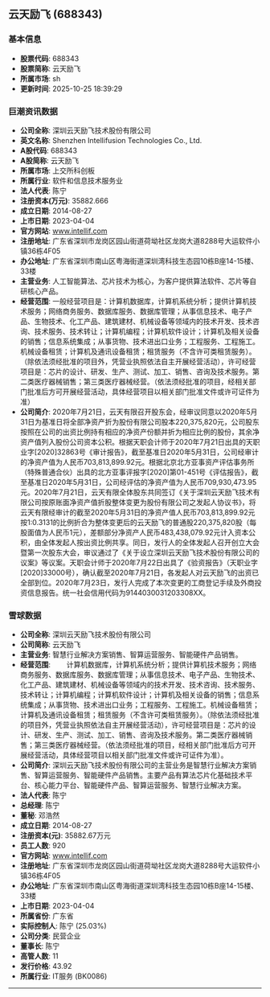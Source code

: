 ## 云天励飞 (688343)

### 基本信息

- **股票代码**: 688343
- **股票简称**: 云天励飞
- **所属市场**: sh
- **更新时间**: 2025-10-25 18:39:29

### 巨潮资讯数据

- **公司全称**: 深圳云天励飞技术股份有限公司
- **英文名称**: Shenzhen Intellifusion Technologies Co., Ltd.
- **A股代码**: 688343
- **A股简称**: 云天励飞
- **所属市场**: 上交所科创板
- **所属行业**: 软件和信息技术服务业
- **法人代表**: 陈宁
- **注册资本(万元)**: 35882.666
- **成立日期**: 2014-08-27
- **上市日期**: 2023-04-04
- **官方网站**: www.intellif.com
- **注册地址**: 广东省深圳市龙岗区园山街道荷坳社区龙岗大道8288号大运软件小镇36栋4F05
- **办公地址**: 广东省深圳市南山区粤海街道深圳湾科技生态园10栋B座14-15楼、33楼
- **主营业务**: 人工智能算法、芯片技术为核心，为客户提供算法软件、芯片等自研核心产品。
- **经营范围**: 一般经营项目是：计算机数据库，计算机系统分析；提供计算机技术服务；网络商务服务、数据库服务、数据库管理；从事信息技术、电子产品、生物技术、化工产品、建筑建材、机械设备等领域内的技术开发、技术咨询、技术服务、技术转让；计算机编程；计算机软件设计；计算机及相关设备的销售；信息系统集成；从事货物、技术进出口业务；工程服务、工程施工。机械设备租赁；计算机及通讯设备租赁；租赁服务（不含许可类租赁服务）。（除依法须经批准的项目外，凭营业执照依法自主开展经营活动），许可经营项目是：芯片的设计、研发、生产、测试、加工、销售、咨询及技术服务。第二类医疗器械销售；第三类医疗器械经营。（依法须经批准的项目，经相关部门批准后方可开展经营活动，具体经营项目以相关部门批准文件或许可证件为准）
- **公司简介**: 2020年7月21日，云天有限召开股东会，经审议同意以2020年5月31日为基准日将全部净资产折为股份有限公司股本220,375,820元，公司股东按照在公司的出资比例持有相应的净资产份额并折为相应比例的股份，其余净资产值列入股份公司资本公积。根据天职会计师于2020年7月21日出具的天职业字[2020]32863号《审计报告》，截至基准日2020年5月31日，公司经审计的净资产值为人民币703,813,899.92元。根据北京北方亚事资产评估事务所（特殊普通合伙）出具的北方亚事评报字[2020]第01-451号《评估报告》，截至基准日2020年5月31日，公司经评估的净资产值为人民币709,930,473.95元。2020年7月21日，云天有限全体股东共同签订《关于深圳云天励飞技术有限公司按原账面净资产值折股整体变更为股份有限公司之发起人协议书》，将云天有限经审计的截至2020年5月31日的净资产值人民币703,813,899.92元按1:0.3131的比例折合为整体变更后的云天励飞的普通股220,375,820股（每股面值为人民币1元），差额部分净资产人民币483,438,079.92元计入资本公积，由全体发起人按出资比例共享。同日，发行人的全体发起人召开创立大会暨第一次股东大会，审议通过了《关于设立深圳云天励飞技术股份有限公司的议案》等议案。天职会计师于2020年7月22日出具了《验资报告》（天职业字[2020]33000号），确认截至2020年7月21日，各发起人对云天励飞的出资已全部到位。2020年7月23日，发行人完成了本次变更的工商登记手续及外商投资信息报告。统一社会信用代码为9144030031203308XX。

### 雪球数据

- **公司全称**: 深圳云天励飞技术股份有限公司
- **公司简称**: 云天励飞
- **主营业务**: 智慧行业解决方案销售、智算运营服务、智能硬件产品销售。
- **经营范围**: 　　计算机数据库，计算机系统分析；提供计算机技术服务；网络商务服务、数据库服务、数据库管理；从事信息技术、电子产品、生物技术、化工产品、建筑建材、机械设备等领域内的技术开发、技术咨询、技术服务、技术转让；计算机编程；计算机软件设计；计算机及相关设备的销售；信息系统集成；从事货物、技术进出口业务；工程服务、工程施工。机械设备租赁；计算机及通讯设备租赁；租赁服务（不含许可类租赁服务）。（除依法须经批准的项目外，凭营业执照依法自主开展经营活动），许可经营项目是：芯片的设计、研发、生产、测试、加工、销售、咨询及技术服务。第二类医疗器械销售；第三类医疗器械经营。（依法须经批准的项目，经相关部门批准后方可开展经营活动，具体经营项目以相关部门批准文件或许可证件为准）。
- **公司简介**: 深圳云天励飞技术股份有限公司的主营业务是智慧行业解决方案销售、智算运营服务、智能硬件产品销售。主要产品有算法芯片化基础技术平台、核心能力平台、智能硬件产品、智算运营服务、智慧行业解决方案。
- **法人代表**: 陈宁
- **总经理**: 陈宁
- **董秘**: 邓浩然
- **成立日期**: 2014-08-27
- **注册资本(元)**: 35882.67万元
- **员工人数**: 920
- **官方网站**: www.intellif.com
- **注册地址**: 广东省深圳市龙岗区园山街道荷坳社区龙岗大道8288号大运软件小镇36栋4F05
- **办公地址**: 广东省深圳市南山区粤海街道深圳湾科技生态园10栋B座14-15楼、33楼
- **上市日期**: 2023-04-04
- **所属省份**: 广东省
- **实际控制人**: 陈宁 (25.03%)
- **公司分类**: 民营企业
- **董事长**: 陈宁
- **高管人数**: 11
- **发行价格**: 43.92
- **所属行业**: IT服务 (BK0086)

---